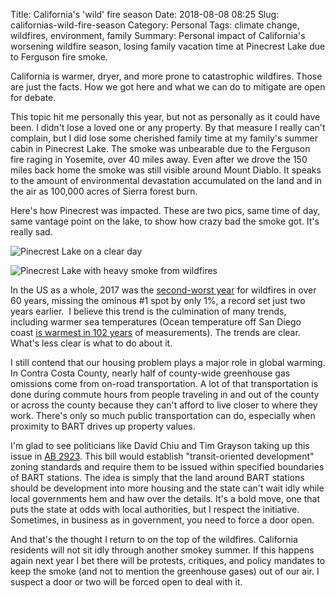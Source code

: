 Title: California's 'wild' fire season
Date: 2018-08-08 08:25
Slug: californias-wild-fire-season
Category: Personal
Tags: climate change, wildfires, environment, family
Summary: Personal impact of California's worsening wildfire season, losing family vacation time at Pinecrest Lake due to Ferguson fire smoke.

California is warmer, dryer, and more prone to catastrophic wildfires. Those are just the facts. How we got here and what we can do to mitigate are open for debate. 

This topic hit me personally this year, but not as personally as it could have been. I didn't lose a loved one or any property. By that measure I really can't complain, but I did lose some cherished family time at my family's summer cabin in Pinecrest Lake. The smoke was unbearable due to the Ferguson fire raging in Yosemite, over 40 miles away. Even after we drove the 150 miles back home the smoke was still visible around Mount Diablo. It speaks to the amount of environmental devastation accumulated on the land and in the air as 100,000 acres of Sierra forest burn.

​Here's how Pinecrest was impacted. These are two pics, same time of day, same vantage point on the lake, to show how crazy bad the smoke got. It's really sad. 

![Pinecrest Lake on a clear day]({static}/images/2019/01/img-0963.jpg)

![Pinecrest Lake with heavy smoke from wildfires]({static}/images/2019/01/bkj8sftetmgezpmik1nn4g.jpg)

In the US as a whole, 2017 was the [second-worst year](https://www.nifc.gov/fireInfo/fireInfo_stats_totalFires.html) for wildfires in over 60 years, missing the ominous #1 spot by only 1%, a record set just two years earlier.  I believe this trend is the culmination of many trends, including warmer sea temperatures (Ocean temperature off San Diego coast [is warmest in 102 years](http://www.washingtonpost.com/news/capital-weather-gang/wp/2018/08/06/ocean-temperature-off-san-diego-coast-is-warmest-in-102-years-of-measurements/) of measurements). The trends are clear. What's less clear is what to do about it. 

I still contend that our housing problem plays a major role in global warming. In Contra Costa County, nearly half of county-wide greenhouse gas omissions come from on-road transportation. A lot of that transportation is done during commute hours from people traveling in and out of the county or across the county because they can't afford to live closer to where they work. There's only so much public transportation can do, especially when proximity to BART drives up property values.

I'm glad to see politicians like David Chiu and Tim Grayson taking up this issue in [AB 2923](https://leginfo.legislature.ca.gov/faces/billTextClient.xhtml?bill_id=201720180AB2923). This bill would establish "transit-oriented development" zoning standards and require them to be issued within specified boundaries of BART stations. The idea is simply that the land around BART stations should be development into more housing and the state can't wait idly while local governments hem and haw over the details. It's a bold move, one that puts the state at odds with local authorities, but I respect the initiative. Sometimes, in business as in government, you need to force a door open. 

And that's the thought I return to on the top of the wildfires. California residents will not sit idly through another smokey summer. If this happens again next year I bet there will be protests, critiques, and policy mandates to keep the smoke (and not to mention the greenhouse gases) out of our air. I suspect a door or two will be forced open to deal with it.